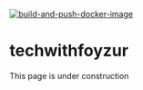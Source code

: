 
[![build-and-push-docker-image](https://github.com/bhordupur/techwithfoyzur/actions/workflows/build-and-push.yml/badge.svg)](https://github.com/bhordupur/techwithfoyzur/actions/workflows/build-and-push.yml)

# techwithfoyzur

This page is under construction
